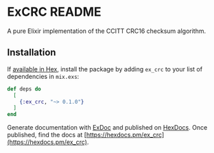 # ExCRC README

A pure Elixir implementation of the CCITT CRC16 checksum algorithm.

## Installation

If [available in Hex](https://hex.pm/docs/publish), install the package
by adding `ex_crc` to your list of dependencies in `mix.exs`:

```elixir
def deps do
  [
    {:ex_crc, "~> 0.1.0"}
  ]
end
```

Generate documentation with [ExDoc](https://github.com/elixir-lang/ex_doc)
and published on [HexDocs](https://hexdocs.pm). Once published, find the docs at [https://hexdocs.pm/ex_crc](https://hexdocs.pm/ex_crc).
